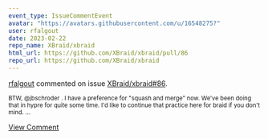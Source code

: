 ```yaml
---
event_type: IssueCommentEvent
avatar: "https://avatars.githubusercontent.com/u/16548275?"
user: rfalgout
date: 2023-02-22
repo_name: XBraid/xbraid
html_url: https://github.com/XBraid/xbraid/pull/86
repo_url: https://github.com/XBraid/xbraid
---
```


<a href='https://github.com/rfalgout' target='_blank'>rfalgout</a> commented on issue <a href='https://github.com/XBraid/xbraid/pull/86' target='_blank'>XBraid/xbraid#86</a>.

<small>BTW, @jbschroder .  I have a preference for "squash and merge" now.  We've been doing that in hypre for quite some time.  I'd like to continue that practice here for braid if you don't mind....</small>

<a href='https://github.com/XBraid/xbraid/pull/86' target='_blank'>View Comment</a>